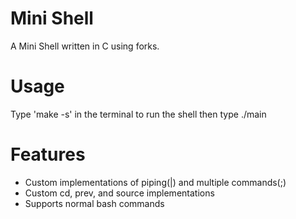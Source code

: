 # Mini Shell

A Mini Shell written in C using forks.

# Usage

Type 'make -s' in the terminal to run the shell then type ./main

# Features
- Custom implementations of piping(|) and multiple commands(;)
- Custom cd, prev, and source implementations
- Supports normal bash commands